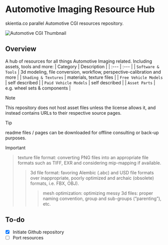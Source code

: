 # Automotive Imaging Resource Hub

skientia.co parallel Automotive CGI resources repository.

![Automotive CGI Thumbnail](https://images.squarespace-cdn.com/content/v1/608815d80fda1f2c79e48753/1710886892186-03PXGOX0FP7MX36VLC4C/stratus-octane-studio-lighting-thumbnail.jpg)
## Overview

A hub of resources for all things Automotive Imaging related.
Including assets, tools and more:
| Category | Description |
| :---   | :---   |
| `Software & Tools` | 3d modeling, file conversion, workflow, perspective-calibration and more |
| `Shading & Textures` | materials, texture files |
| `Free Vehicle Models` | self described |
| `Paid Vehicle Models` | self described |
| `Asset Parts` | e.g. wheel sets & components |

> [!NOTE]
> This repository does not host asset files unless the license allows it, and instead contains URLs to their respective source pages.

> [!TIP]
> readme files / pages can be downloaded for offline consulting or back-up purposes.

> [!IMPORTANT] 
> > texture file format: converting PNG files into an appropriate file formats such as TIFF, EXR and considering mip-mapping if available.
> > > 3d file format: favoring Alembic (.abc) and USD file formats over inappropriate, poorly optimized and archaic (obsolete) formats, i.e. FBX, OBJ).
> > > >mesh optimization: optimizing messy 3d files: proper naming convention, group and sub-groups (“parenting”), etc.

## To-do
- [x] Initiate Github repository
- [ ] Port resources
